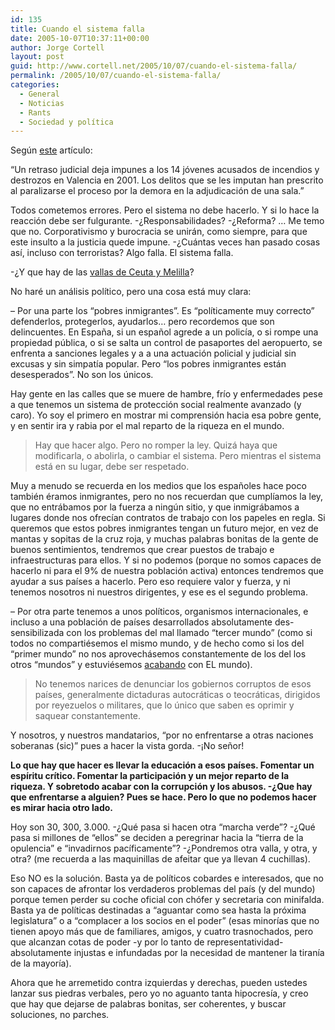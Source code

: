 ```yaml
---
id: 135
title: Cuando el sistema falla
date: 2005-10-07T10:37:11+00:00
author: Jorge Cortell
layout: post
guid: http://www.cortell.net/2005/10/07/cuando-el-sistema-falla/
permalink: /2005/10/07/cuando-el-sistema-falla/
categories:
  - General
  - Noticias
  - Rants
  - Sociedad y polí­tica
---
```

Según [este](http://servicios.lasprovincias.es/valencia/pg051006/prensa/noticias/Sucesos/200510/06/VAL-SUC-170.html) artí­culo:

&#8220;Un retraso judicial deja impunes a los 14 jóvenes acusados de incendios y destrozos en Valencia en 2001. Los delitos que se les imputan han prescrito al paralizarse el proceso por la demora en la adjudicación de una sala.&#8221;

Todos cometemos errores. Pero el sistema no debe hacerlo. Y si lo hace la reacción debe ser fulgurante. -¿Responsabilidades? -¿Reforma? &#8230; Me temo que no. Corporativismo y burocracia se unirán, como siempre, para que este insulto a la justicia quede impune. -¿Cuántas veces han pasado cosas así­, incluso con terroristas? Algo falla. El sistema falla.

-¿Y que hay de las [vallas de Ceuta y Melilla](http://www.levante-emv.es/secciones/noticia.jsp?pIdNoticia=141155&pIdSeccion=6&pNumEjemplar=2935&)?

No haré un análisis polí­tico, pero una cosa está muy clara:

&#8211; Por una parte los &#8220;pobres inmigrantes&#8221;. Es &#8220;polí­ticamente muy correcto&#8221; defenderlos, protegerlos, ayudarlos&#8230; pero recordemos que son delincuentes. En España, si un español agrede a un policí­a, o si rompe una propiedad pública, o si se salta un control de pasaportes del aeropuerto, se enfrenta a sanciones legales y a a una actuación policial y judicial sin excusas y sin simpatí­a popular. Pero &#8220;los pobres inmigrantes están desesperados&#8221;. No son los únicos.

Hay gente en las calles que se muere de hambre, frí­o y enfermedades pese a que tenemos un sistema de protección social realmente avanzado (y caro). Yo soy el primero en mostrar mi comprensión hacia esa pobre gente, y en sentir ira y rabia por el mal reparto de la riqueza en el mundo.

> Hay que hacer algo. Pero no romper la ley. Quizá haya que modificarla, o abolirla, o cambiar el sistema. Pero mientras el sistema está en su lugar, debe ser respetado. 

Muy a menudo se recuerda en los medios que los españoles hace poco también éramos inmigrantes, pero no nos recuerdan que cumplí­amos la ley, que no entrábamos por la fuerza a ningún sitio, y que inmigrábamos a lugares donde nos ofrecí­an contratos de trabajo con los papeles en regla. Si queremos que estos pobres inmigrantes tengan un futuro mejor, en vez de mantas y sopitas de la cruz roja, y muchas palabras bonitas de la gente de buenos sentimientos, tendremos que crear puestos de trabajo e infraestructuras para ellos. Y si no podemos (porque no somos capaces de hacerlo ni para el 9% de nuestra población activa) entonces tendremos que ayudar a sus paí­ses a hacerlo. Pero eso requiere valor y fuerza, y ni tenemos nosotros ni nuestros dirigentes, y ese es el segundo problema.

&#8211; Por otra parte tenemos a unos polí­ticos, organismos internacionales, e incluso a una población de paí­ses desarrollados absolutamente des-sensibilizada con los problemas del mal llamado &#8220;tercer mundo&#8221; (como si todos no compartiésemos el mismo mundo, y de hecho como si los del &#8220;primer mundo&#8221; no nos aprovechásemos constantemente de los del los otros &#8220;mundos&#8221; y estuviésemos [acabando](http://earthobservatory.nasa.gov/Newsroom/NewImages/images.php3?img_id=17047) con EL mundo).

> No tenemos narices de denunciar los gobiernos corruptos de esos paí­ses, generalmente dictaduras autocráticas o teocráticas, dirigidos por reyezuelos o militares, que lo único que saben es oprimir y saquear constantemente.

Y nosotros, y nuestros mandatarios, &#8220;por no enfrentarse a otras naciones soberanas (sic)&#8221; pues a hacer la vista gorda. -¡No señor!

**Lo que hay que hacer es llevar la educación a esos paí­ses. Fomentar un espí­ritu crí­tico. Fomentar la participación y un mejor reparto de la riqueza. Y sobretodo acabar con la corrupción y los abusos. -¿Que hay que enfrentarse a alguien? Pues se hace. Pero lo que no podemos hacer es mirar hacia otro lado.**

Hoy son 30, 300, 3.000. -¿Qué pasa si hacen otra &#8220;marcha verde&#8221;? -¿Qué pasa si millones de &#8220;ellos&#8221; se deciden a peregrinar hacia la &#8220;tierra de la opulencia&#8221; e &#8220;invadirnos pací­ficamente&#8221;? -¿Pondremos otra valla, y otra, y otra? (me recuerda a las maquinillas de afeitar que ya llevan 4 cuchillas).

Eso NO es la solución. Basta ya de polí­ticos cobardes e interesados, que no son capaces de afrontar los verdaderos problemas del paí­s (y del mundo) porque temen perder su coche oficial con chófer y secretaria con minifalda. Basta ya de polí­ticas destinadas a &#8220;aguantar como sea hasta la próxima legislatura&#8221; o a &#8220;complacer a los socios en el poder&#8221; (esas minorí­as que no tienen apoyo más que de familiares, amigos, y cuatro trasnochados, pero que alcanzan cotas de poder -y por lo tanto de representatividad- absolutamente injustas e infundadas por la necesidad de mantener la tiraní­a de la mayorí­a).

Ahora que he arremetido contra izquierdas y derechas, pueden ustedes lanzar sus piedras verbales, pero yo no aguanto tanta hipocresí­a, y creo que hay que dejarse de palabras bonitas, ser coherentes, y buscar soluciones, no parches.